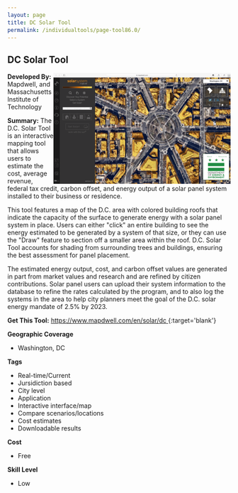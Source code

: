 ```yaml
---
layout: page
title: DC Solar Tool
permalink: /individualtools/page-tool86.0/
---
```

## DC Solar Tool

<img src="/images/scaled_250_400/TOOLID_86.0_ScreenCapture-1.png" style="max-height:250px;max-width:400;" align="right"/>

**Developed By:** Mapdwell, and Massachusetts Institute of Technology

**Summary:** The D.C. Solar Tool is an interactive mapping tool that allows users to estimate the cost, average revenue, federal tax credit, carbon offset, and energy output of a solar panel system installed to their business or residence. 

This tool features a map of the D.C. area with colored building roofs that indicate the capacity of the surface to generate energy with a solar panel system in place. Users can either "click" an entire building to see the energy estimated to be generated by a system of that size, or they can use the "Draw" feature to section off a smaller area within the roof. D.C. Solar Tool accounts for shading from surrounding trees and buildings, ensuring the best assessment for panel placement. 

The estimated energy output, cost, and carbon offset values are generated in part from market values and research and are refined by citizen contributions. Solar panel users can upload their system information to the database to refine the rates calculated by the program, and to also log the systems in the area to help city planners meet the goal of the D.C. solar energy mandate of 2.5% by 2023.

**Get This Tool:** [https://www.mapdwell.com/en/solar/dc
](https://www.mapdwell.com/en/solar/dc
){:target='blank'}

**Geographic Coverage**

* Washington, DC

**Tags**

*  Real-time/Current
*  Jursidiction based
*  City level
*  Application
*  Interactive interface/map
*  Compare scenarios/locations
*  Cost estimates
*  Downloadable results

**Cost**

* Free

**Skill Level**

* Low
